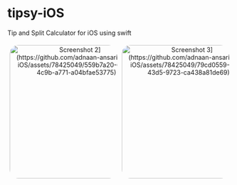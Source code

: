 # tipsy-iOS
Tip and Split Calculator for iOS using swift

<div align="center">
  <div style="display: flex; justify-content: center;">
    <div style="border-radius: 20px; overflow: hidden; margin: 5px;">
      <img src="[https://github.com/adnaan-ansari/toDoiOS/blob/main/assets/ss2.png" alt="Screenshot 2](https://github.com/adnaan-ansari/tipsy-iOS/assets/78425049/559b7a20-6336-4c9b-a771-a04bfae53775)" width="300">
    </div>
    <div style="border-radius: 20px; overflow: hidden; margin: 5px;">
      <img src="[https://github.com/adnaan-ansari/toDoiOS/blob/main/assets/ss3.png" alt="Screenshot 3](https://github.com/adnaan-ansari/tipsy-iOS/assets/78425049/79cd0559-07ce-43d5-9723-ca438a81de69)" width="300">
    </div>
  </div>
</div>

